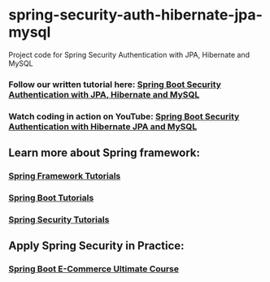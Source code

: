 # spring-security-auth-hibernate-jpa-mysql
Project code for Spring Security Authentication with JPA, Hibernate and MySQL
### Follow our written tutorial here: [Spring Boot Security Authentication with JPA, Hibernate and MySQL](https://www.codejava.net/frameworks/spring-boot/spring-boot-security-authentication-with-jpa-hibernate-and-mysql)
### Watch coding in action on YouTube: [Spring Boot Security Authentication with Hibernate JPA and MySQL](https://www.youtube.com/watch?v=zM2Z4cT4nM4)
## Learn more about Spring framework:
### [Spring Framework Tutorials](https://www.codejava.net/spring-tutorials)
### [Spring Boot Tutorials](https://www.codejava.net/spring-boot-tutorials)
### [Spring Security Tutorials](https://www.codejava.net/spring-security-tutorials)
## Apply Spring Security in Practice:
### [Spring Boot E-Commerce Ultimate Course](https://www.udemy.com/course/spring-boot-e-commerce-ultimate/?referralCode=3A24FAC7220029CEDFD6)
